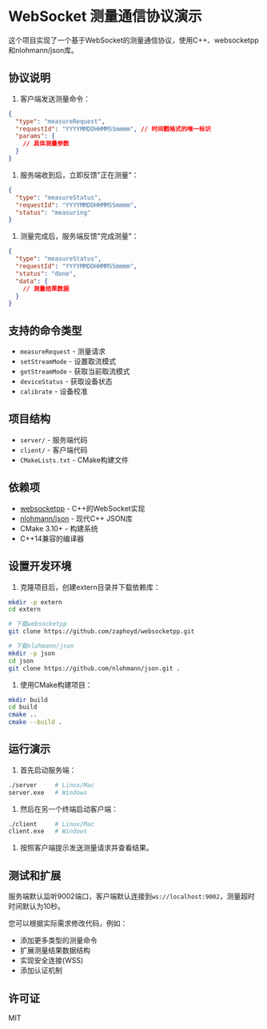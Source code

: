 # WebSocket 测量通信协议演示

这个项目实现了一个基于WebSocket的测量通信协议，使用C++、websocketpp和nlohmann/json库。

## 协议说明

1. 客户端发送测量命令：

```json
{
  "type": "measureRequest",
  "requestId": "YYYYMMDDHHMMSSmmmm", // 时间戳格式的唯一标识
  "params": {
    // 具体测量参数
  }
}
```

1. 服务端收到后，立即反馈"正在测量"：

```json
{
  "type": "measureStatus",
  "requestId": "YYYYMMDDHHMMSSmmmm",
  "status": "measuring"
}
```

1. 测量完成后，服务端反馈"完成测量"：

```json
{
  "type": "measureStatus",
  "requestId": "YYYYMMDDHHMMSSmmmm",
  "status": "done",
  "data": {
    // 测量结果数据
  }
}
```

## 支持的命令类型

- `measureRequest` - 测量请求
- `setStreamMode` - 设置取流模式
- `getStreamMode` - 获取当前取流模式
- `deviceStatus` - 获取设备状态
- `calibrate` - 设备校准

## 项目结构

- `server/` - 服务端代码
- `client/` - 客户端代码
- `CMakeLists.txt` - CMake构建文件

## 依赖项

- [websocketpp](https://github.com/zaphoyd/websocketpp) - C++的WebSocket实现
- [nlohmann/json](https://github.com/nlohmann/json) - 现代C++ JSON库
- CMake 3.10+ - 构建系统
- C++14兼容的编译器

## 设置开发环境

1. 克隆项目后，创建extern目录并下载依赖库：

```bash
mkdir -p extern
cd extern

# 下载websocketpp
git clone https://github.com/zaphoyd/websocketpp.git

# 下载nlohmann/json
mkdir -p json
cd json
git clone https://github.com/nlohmann/json.git .
```

1. 使用CMake构建项目：

```bash
mkdir build
cd build
cmake ..
cmake --build .
```

## 运行演示

1. 首先启动服务端：

```bash
./server     # Linux/Mac
server.exe   # Windows
```

1. 然后在另一个终端启动客户端：

```bash
./client     # Linux/Mac
client.exe   # Windows
```

1. 按照客户端提示发送测量请求并查看结果。

## 测试和扩展

服务端默认监听9002端口，客户端默认连接到`ws://localhost:9002`，测量超时时间默认为10秒。

您可以根据实际需求修改代码，例如：

- 添加更多类型的测量命令
- 扩展测量结果数据结构
- 实现安全连接(WSS)
- 添加认证机制

## 许可证

MIT
